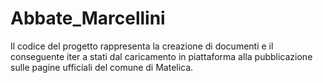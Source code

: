 # Abbate_Marcellini

Il codice del progetto rappresenta la creazione di documenti e il conseguente iter a stati dal caricamento in piattaforma alla pubblicazione sulle pagine ufficiali del comune di Matelica.
